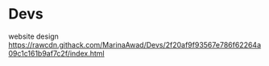 # Devs
website design
https://rawcdn.githack.com/MarinaAwad/Devs/2f20af9f93567e786f62264a09c1c161b9af7c2f/index.html

